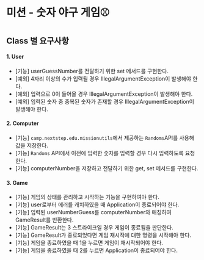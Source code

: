 # 미션 - 숫자 야구 게임⚾️

## Class 별 요구사항

#### 1. User

- [기능] userGuessNumber를 전달하기 위한 set 메서드를 구현한다.
- [예외] 4자리 이상의 수가 입력될 경우 IllegalArgumentException이 발생해야 한다.
- [예외] 입력으로 0이 들어올 경우 IllegalArgumentException이 발생해야 한다.
- [예외] 입력된 숫자 중 중복된 숫자가 존재할 경우 IllegalArgumentException이 발생해야 한다.

#### 2. Computer

- [기능] `camp.nextstep.edu.missionutils`에서 제공하는 `Randoms`API를 사용해 값을 저장한다.
- [기능] `Randoms` API에서 이전에 입력한 숫자를 입력할 경우 다시 입력하도록 요청한다.
- [기능] computerNumber을 저장하고 전달하기 위한 get, set 메서드를 구현한다.

#### 3. Game
- [기능] 게임의 상태를 관리하고 시작하는 기능을 구현하여야 한다.
- [기능] user로부터 에러를 캐치하였을 때 Application이 종료되어야 한다.
- [기능] 입력된 userNumberGuess를 computerNumber와 매칭하여 GameResult를 반환한다.
- [기능] GameResult는 3 스트라이크일 경우 게임이 종료됨을 판단한다.
- [기능] GameResult가 종료되었다면 게임 재시작에 대한 명령을 시작해야 한다.
- [기능] 게임을 종료하였을 때 1을 누르면 게임이 재시작되어야 한다.
- [기능] 게임을 종료하였을 때 2를 누르면 Application이 종료되어야 한다.

